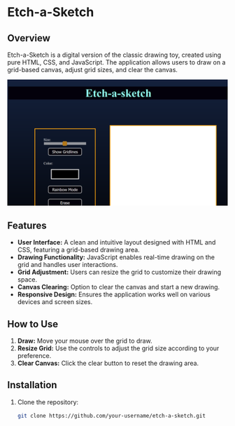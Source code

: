 # Etch-a-Sketch

## Overview

Etch-a-Sketch is a digital version of the classic drawing toy, created using pure HTML, CSS, and JavaScript. The application allows users to draw on a grid-based canvas, adjust grid sizes, and clear the canvas.

![Etch-a-Sketch](etch-a-sketch-screenshot.png)

## Features

- **User Interface:** A clean and intuitive layout designed with HTML and CSS, featuring a grid-based drawing area.
- **Drawing Functionality:** JavaScript enables real-time drawing on the grid and handles user interactions.
- **Grid Adjustment:** Users can resize the grid to customize their drawing space.
- **Canvas Clearing:** Option to clear the canvas and start a new drawing.
- **Responsive Design:** Ensures the application works well on various devices and screen sizes.

## How to Use

1. **Draw:** Move your mouse over the grid to draw.
2. **Resize Grid:** Use the controls to adjust the grid size according to your preference.
3. **Clear Canvas:** Click the clear button to reset the drawing area.

## Installation

1. Clone the repository:
   ```bash
   git clone https://github.com/your-username/etch-a-sketch.git

